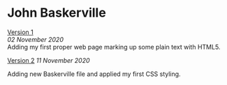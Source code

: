 John Baskerville
================
[Version 1](https://leanderixd.github.io/john_baskerville/john_baskerville-one.html)   
*02 November 2020*  
Adding my first proper web page marking up some plain text with HTML5. 

[Version 2](https://leanderixd.github.io/john_baskerville/john_baskerville-two.html)
*11 November 2020*

Adding new Baskerville file and applied my first CSS styling.


